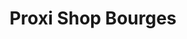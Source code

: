 ---
title: "Proxi Shop Bourges"
url: /saint-doulchard/proxi-shop-bourges/
shop: matériel informatique
---